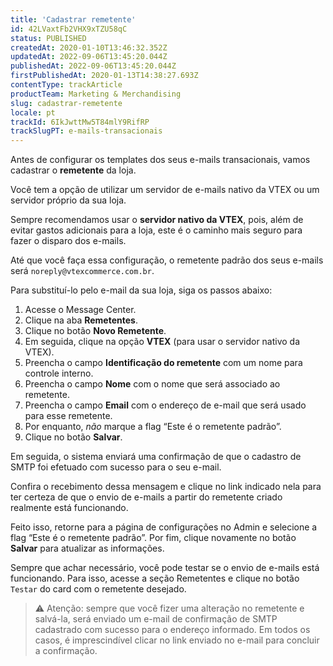 ```yaml
---
title: 'Cadastrar remetente'
id: 42LVaxtFb2VHX9xTZU58qC
status: PUBLISHED
createdAt: 2020-01-10T13:46:32.352Z
updatedAt: 2022-09-06T13:45:20.044Z
publishedAt: 2022-09-06T13:45:20.044Z
firstPublishedAt: 2020-01-13T14:38:27.693Z
contentType: trackArticle
productTeam: Marketing & Merchandising
slug: cadastrar-remetente
locale: pt
trackId: 6IkJwttMw5T84mlY9RifRP
trackSlugPT: e-mails-transacionais
---
```


Antes de configurar os templates dos seus e-mails transacionais, vamos cadastrar o __remetente__ da loja.

Você tem a opção de utilizar um servidor de e-mails nativo da VTEX ou um servidor próprio da sua loja.

Sempre recomendamos usar o __servidor nativo da VTEX__, pois, além de evitar gastos adicionais para a loja, este é o caminho mais seguro para fazer o disparo dos e-mails. 

Até que você faça essa configuração, o remetente padrão dos seus e-mails será `noreply@vtexcommerce.com.br`.

Para substituí-lo pelo e-mail da sua loja, siga os passos abaixo:  

1. Acesse o Message Center.  
2. Clique na aba __Remetentes__.  
3. Clique no botão __Novo Remetente__.  
4. Em seguida, clique na opção __VTEX__ (para usar o servidor nativo da VTEX).  
5. Preencha o campo __Identificação do remetente__ com um nome para controle interno.  
6. Preencha o campo __Nome__ com o nome que será associado ao remetente.  
7. Preencha o campo __Email__ com o endereço de e-mail que será usado para esse remetente.  
8. Por enquanto, *não* marque a flag “Este é o remetente padrão”.  
9. Clique no botão __Salvar__.  

Em seguida, o sistema enviará uma confirmação de que o cadastro de SMTP foi efetuado com sucesso para o seu e-mail.

Confira o recebimento dessa mensagem e clique no link indicado nela para ter certeza de que o envio de e-mails a partir do remetente criado realmente está funcionando.

Feito isso, retorne para a página de configurações no Admin e selecione a flag “Este é o remetente padrão”. Por fim, clique novamente no botão __Salvar__ para atualizar as informações.

Sempre que achar necessário, você pode testar se o envio de e-mails está funcionando. Para isso, acesse a seção Remetentes e clique no botão `Testar` do card com o remetente desejado.

>⚠️ Atenção: sempre que você fizer uma alteração no remetente e salvá-la, será enviado um e-mail de confirmação de SMTP cadastrado com sucesso para o endereço informado. Em todos os casos, é imprescindível clicar no link enviado no e-mail para concluir a confirmação.
  

